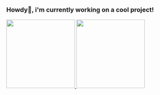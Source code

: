 ### Howdy👋, i'm currently working on a cool project!

<p align="left">
<a href="https://github.com/fatihhdr">
  <img height="180em" src="https://github-readme-stats-eight-theta.vercel.app/api?username=fatihhdr&show_icons=true&theme=dark&include_all_commits=true&count_private=true"/>
    <img height="180em" src="https://github-readme-stats-eight-theta.vercel.app/api/top-langs/?username=fatihhdr&layout=compact&langs_count=8&theme=dark"/>
</a>
</p>

